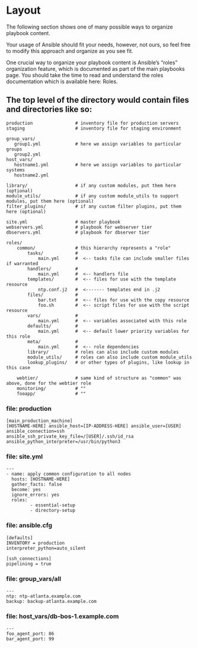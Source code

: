 # Layout
The following section shows one of many possible ways to organize playbook content.

Your usage of Ansible should fit your needs, however, not ours, so feel free to modify this approach and organize as you see fit.

One crucial way to organize your playbook content is Ansible’s “roles” organization feature, which is documented as part of the main playbooks page. You should take the time to read and understand the roles documentation which is available here: Roles.

## The top level of the directory would contain files and directories like so:

```
production                # inventory file for production servers
staging                   # inventory file for staging environment

group_vars/
   group1.yml             # here we assign variables to particular groups
   group2.yml
host_vars/
   hostname1.yml          # here we assign variables to particular systems
   hostname2.yml

library/                  # if any custom modules, put them here (optional)
module_utils/             # if any custom module_utils to support modules, put them here (optional)
filter_plugins/           # if any custom filter plugins, put them here (optional)

site.yml                  # master playbook
webservers.yml            # playbook for webserver tier
dbservers.yml             # playbook for dbserver tier

roles/
    common/               # this hierarchy represents a "role"
        tasks/            #
            main.yml      #  <-- tasks file can include smaller files if warranted
        handlers/         #
            main.yml      #  <-- handlers file
        templates/        #  <-- files for use with the template resource
            ntp.conf.j2   #  <------- templates end in .j2
        files/            #
            bar.txt       #  <-- files for use with the copy resource
            foo.sh        #  <-- script files for use with the script resource
        vars/             #
            main.yml      #  <-- variables associated with this role
        defaults/         #
            main.yml      #  <-- default lower priority variables for this role
        meta/             #
            main.yml      #  <-- role dependencies
        library/          # roles can also include custom modules
        module_utils/     # roles can also include custom module_utils
        lookup_plugins/   # or other types of plugins, like lookup in this case

    webtier/              # same kind of structure as "common" was above, done for the webtier role
    monitoring/           # ""
    fooapp/               # ""

```

### file: production
```
[main_production_machine]
[HOSTNAME-HERE] ansible_host=[IP-ADDRESS-HERE] ansible_user=[USER] ansible_connection=ssh ansible_ssh_private_key_file=/[USER]/.ssh/id_rsa ansible_python_interpreter=/usr/bin/python3
```
### file: site.yml
```
---
- name: apply common configuration to all nodes
  hosts: [HOSTNAME-HERE]
  gather_facts: false
  become: yes
  ignore_errors: yes
  roles:
         - essential-setup
         - directory-setup
```
### file: ansible.cfg
```
[defaults]
INVENTORY = production
interpreter_python=auto_silent  

[ssh_connections]
pipelining = true
```
### file: group_vars/all
```
---
ntp: ntp-atlanta.example.com
backup: backup-atlanta.example.com
```

### file: host_vars/db-bos-1.example.com
```
---
foo_agent_port: 86
bar_agent_port: 99
```


